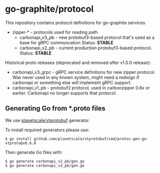 go-graphite/protocol
====================

This repository contains protocol definitions for go-graphite services

* zipper-* - protocols used for reading path
  * carbonapi_v3_pb - new protobuf3-based protocol that's used as a base for gRPC communcation Status: **STABLE**
  * carbonapi_v2_pb - current production protobuf3-based protocol. Status: **STABLE**

Historical proto releases (deprecated and removed after v1.0.0 release):
  * carbonapi_v3_grpc - gRPC service definitions for new zipper protocol. Was never used in any known system, might need a redisign if carbonapi or something else will implement gRPC support.
  * carbonapi_v1_pb - protobuf2 protocol, used in carbonzipper 0.6x or earlier. Carbonapi no longer supports that protocol. 


Generating Go from *.proto files
--------------------------------

We use [planetscale/vtprotobuf](https://github.com/planetscale/vtprotobuf) generator.

To install required generators please use:
```
$ go install github.com/planetscale/vtprotobuf/cmd/protoc-gen-go-vtproto@v0.6.0
```

Then generate Go files with:
```
$ go generate carbonapi_v2_pb/gen.go
$ go generate carbonapi_v3_pb/gen.go
```
